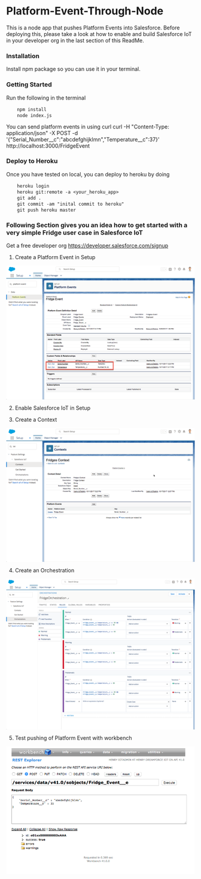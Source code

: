 # Platform-Event-Through-Node
This is a node app that pushes Platform Events into Salesforce. Before deploying this, please take a look at how to enable and build Salesforce IoT in your developer org in the last section of this ReadMe.

### Installation
Install npm package so you can use it in your terminal.

### Getting Started
Run the following in the terminal
```
	npm install 
	node index.js
```
You can send platform events in using curl
curl -H "Content-Type: application/json" -X POST -d '{"Serial_Number__c":"abcdefghijklmn","Temperature__c":37}' http://localhost:3000/FridgeEvent

### Deploy to Heroku
Once you have tested on local, you can deploy to heroku by doing
```
	heroku login
	heroku git:remote -a <your_heroku_app>
	git add .
	git commit -am "inital commit to heroku"
	git push heroku master
```







### Following Section gives you an idea how to get started with a very simple Fridge user case in Salesforce IoT
Get a free developer org https://developer.salesforce.com/signup

1) Create a Platform Event in Setup
<img src="public/PlatformEvents.png" align="center" />

2) Enable Salesforce IoT in Setup

3) Create a Context
<img src="public/FridgeContext.png" align="center" />


4) Create an Orchestration
<img src="public/Orchestration.png" align="center" />


5) Test pushing of Platform Event with workbench
<img src="public/workbenchPlatformEvent.png" align="center" />
